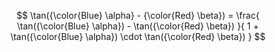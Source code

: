$$
\tan({\color{Blue} \alpha} - {\color{Red} \beta}) = \frac{ \tan({\color{Blue} \alpha}) - \tan({\color{Red} \beta}) }{ 1 + \tan({\color{Blue} \alpha}) \cdot  \tan({\color{Red} \beta}) }
$$